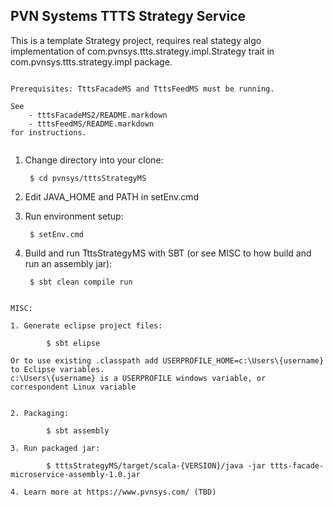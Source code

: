 ## PVN Systems TTTS Strategy Service

This is a template Strategy project, requires real stategy algo implementation of com.pvnsys.ttts.strategy.impl.Strategy trait in com.pvnsys.ttts.strategy.impl package.


~~~~~~~~~~~~~~~~~~~~~~~~~~~~~~~~~~~~~~~~~~~~~~~~~~~~~~~~~~~~~~~

Prerequisites: TttsFacadeMS and TttsFeedMS must be running.

See 
	- tttsFacadeMS2/README.markdown 
	- tttsFeedMS/README.markdown 
for instructions.


~~~~~~~~~~~~~~~~~~~~~~~~~~~~~~~~~~~~~~~~~~~~~~~~~~~~~~~~~~~~~~~

1. Change directory into your clone:

        $ cd pvnsys/tttsStrategyMS

2. Edit JAVA_HOME and PATH in setEnv.cmd

3. Run environment setup: 

		$ setEnv.cmd

4. Build and run TttsStrategyMS with SBT (or see MISC to how build and run an assembly jar):

		$ sbt clean compile run


~~~~~~~~~~~~~~~~~~~~~~~~~~~~~~~~~~~~~~~~~~~~~~~~~~~~~~~~~~~~~~~

MISC:
        
1. Generate eclipse project files: 

		$ sbt elipse    
		
Or to use existing .classpath add USERPROFILE_HOME=c:\Users\{username} to Eclipse variables. 
c:\Users\{username} is a USERPROFILE windows variable, or correspondent Linux variable
		

2. Packaging: 

		$ sbt assembly

3. Run packaged jar: 

		$ tttsStrategyMS/target/scala-{VERSION}/java -jar ttts-facade-microservice-assembly-1.0.jar        
    
4. Learn more at https://www.pvnsys.com/ (TBD)

